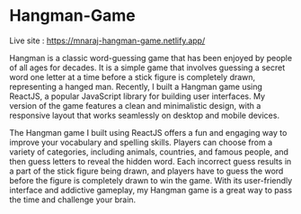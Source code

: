 # Hangman-Game

Live site : https://mnaraj-hangman-game.netlify.app/

Hangman is a classic word-guessing game that has been enjoyed by people of all ages for decades. It is a simple game that involves guessing a secret word one letter at a time before a stick figure is completely drawn, representing a hanged man. Recently, I built a Hangman game using ReactJS, a popular JavaScript library for building user interfaces. My version of the game features a clean and minimalistic design, with a responsive layout that works seamlessly on desktop and mobile devices.

The Hangman game I built using ReactJS offers a fun and engaging way to improve your vocabulary and spelling skills. Players can choose from a variety of categories, including animals, countries, and famous people, and then guess letters to reveal the hidden word. Each incorrect guess results in a part of the stick figure being drawn, and players have to guess the word before the figure is completely drawn to win the game. With its user-friendly interface and addictive gameplay, my Hangman game is a great way to pass the time and challenge your brain.
